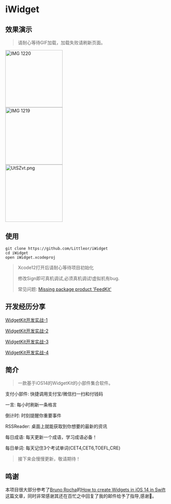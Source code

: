 #  iWidget
## 效果演示
> 请耐心等待GIF加载，加载失败请刷新页面。


<div style="display:flex;flex-direction:column;flex-wrap: nowrap;">
<!--<img width="40%" src="https://s1.ax1x.com/2020/06/27/N66AAO.gif" alt="Demo.gif" border="0" />-->
<img width="180px" src="https://s1.ax1x.com/2020/07/08/UELwGT.png" alt="IMG 1220" border="0">
<img width="180px" src="https://s1.ax1x.com/2020/07/08/UEL0RU.png" alt="IMG 1219" border="0">
<img width="180px" src="https://s1.ax1x.com/2020/07/13/UtSZvt.png" alt="UtSZvt.png" border="0" />
</div>


## 使用

```
git clone https://github.com/Littleor/iWidget
cd iWidget
open iWidget.xcodeproj
```
> Xcode12打开后请耐心等待项目初始化
> 
> 修改Sign即可真机调试,必须真机调试!虚拟机有bug.
> 
> 常见问题: [Missing package product 'FeedKit'](https://github.com/Littleor/iWidget/issues/1)

## 开发经历分享

[WidgetKit开发实战-1](https://juejin.im/post/5ef41fd86fb9a07ea10bb8ec)

[WidgetKit开发实战-2](https://juejin.im/post/5ef72ebbf265da22ec607196)

[WidgetKit开发实战-3](https://juejin.im/post/5ef789b0f265da22fc253d2b)

[WidgetKit开发实战-4](https://juejin.im/post/5f02eaef5188252e955a5bdd)

## 简介
> 一款基于iOS14的WidgetKit的小部件集合软件。

支付小部件: 快捷调用支付宝/微信扫一扫和付钱码

一言: 每小时刷新一条格言 

倒计时: 时刻提醒你重要事件

RSSReader: 桌面上就能获取到你想要的最新的资讯

每日成语: 每天更新一个成语，学习成语必备！

每日单词: 每天记住3个考试单词(CET4,CET6,TOEFL,CRE)

> 接下来会慢慢更新，敬请期待！

## 鸣谢 
本项目很大部分参考了[Bruno Rocha](https://github.com/rockbruno)的[How to create Widgets in iOS 14 in Swift](https://swiftrocks.com/ios-14-widget-tutorial-mini-apps)这篇文章，同时非常感谢其还在百忙之中回复了我的邮件给予了指导,感谢🙏。
